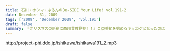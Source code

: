 ```yaml
---
title: 石川・ホンマ・ぶるんのBe-SIDE Your Life! vol.191-2
date: December 31, 2009
tags: ['2009', 'December 2009', 'vol.191']
draft: false
summary: 『クリスマスの新宿に西川貴教見参！！』この番組を始めるキッカケとなったのは西川サンのラジオ番組にみんなついていたという『縁』があったからこそなしえたキセキ・・・イベントで語られた、濃いのか薄いのか！？　内容はあの空間にいた人のみぞ知る！NAMAE
---
```


http://project-phi.ddo.jp/ishikawa/ishikawa191_2.mp3